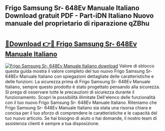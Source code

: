 ## Frigo Samsung Sr- 648Ev Manuale Italiano Download gratuit PDF - Part-iDN Italiano Nuovo manuale del proprietario di riparazione qZBhu

# <h2><a href="http://dffyfj.blite.top/?on=Frigo+Samsung+Sr-+648Ev+Manuale+Italiano">🔗Download 👉🔴 Frigo Samsung Sr- 648Ev Manuale Italiano</a></h2>

[![Frigo Samsung Sr- 648Ev Manuale Italiano download](https://i.imgur.com/lujVjoI.png)](http://dffyfj.blite.top/?on=Frigo+Samsung+Sr-+648Ev+Manuale+Italiano)
Valore di sblocco questa guida mostra il valore completo del tuo nuovo Frigo Samsung Sr- 648Ev Manuale Italiano con spiegazioni dettagliate delle caratteristiche e delle funzioni. La sicurezza prima di Frigo Samsung Sr- 648Ev Manuale Italiano, sempre questo prodotto è stato progettato pensando alla sicurezza. Si prega di osservare tutte le precauzioni di sicurezza durante il funzionamento. Scopri le possibilità illimitate Dell'elenco delle funzionalità con il tuo nuovo Frigo Samsung Sr- 648Ev Manuale Italiano. Riteniamo che Frigo Samsung Sr- 648Ev Manuale Italiano sia stata una risorsa chiara e concisa per il tuo sforzo di comprendere le caratteristiche e le capacità del tuo nuovo articolo. Se hai bisogno di aiuto o hai domande, il nostro team di assistenza clienti è sempre a tua disposizione.
